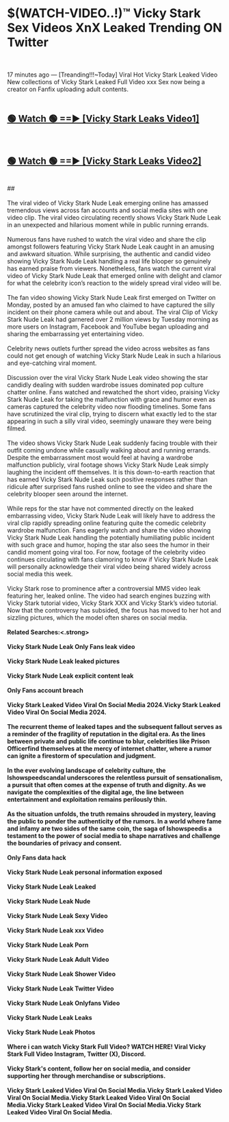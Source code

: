 # $(WATCH-VIDEO..!)™ Vicky Stark Sex Videos XnX Leaked Trending ON Twitter<br>
<br>

17 minutes ago — [Treanding!!!~Today] Viral Hot Vicky Stark Leaked Video New collections of Vicky Stark Leaked Full Video xxx Sex now being a creator on Fanfix uploading adult contents.
<br>
 <br>

##  <a href="https://best2vid.blogspot.com?title=Vicky_Stark">🟢 Watch 🟢 ==► [Vicky Stark Leaks Video1]</a><br>
  <br>

##  <a href="https://best2vid.blogspot.com?title=Vicky_Stark">🟢 Watch 🟢 ==► [Vicky Stark Leaks Video2]</a><br>
  <br>
  ##
  <br>
  <br>
The viral video of Vicky Stark Nude Leak emerging online has amassed tremendous views across fan accounts and social media sites with one video clip. The viral video circulating recently shows Vicky Stark Nude Leak in an unexpected and hilarious moment while in public running errands.
<br><br>
Numerous fans have rushed to watch the viral video and share the clip amongst followers featuring Vicky Stark Nude Leak caught in an amusing and awkward situation. While surprising, the authentic and candid video showing Vicky Stark Nude Leak handling a real life blooper so genuinely has earned praise from viewers. Nonetheless, fans watch the current viral video of Vicky Stark Nude Leak that emerged online with delight and clamor for what the celebrity icon’s reaction to the widely spread viral video will be.
<br><br>
The fan video showing Vicky Stark Nude Leak first emerged on Twitter on Monday, posted by an amused fan who claimed to have captured the silly incident on their phone camera while out and about. The viral Clip of Vicky Stark Nude Leak had garnered over 2 million views by Tuesday morning as more users on Instagram, Facebook and YouTube began uploading and sharing the embarrassing yet entertaining video.
<br><br>
Celebrity news outlets further spread the video across websites as fans could not get enough of watching Vicky Stark Nude Leak in such a hilarious and eye-catching viral moment.
<br><br>
Discussion over the viral Vicky Stark Nude Leak video showing the star candidly dealing with sudden wardrobe issues dominated pop culture chatter online. Fans watched and rewatched the short video, praising Vicky Stark Nude Leak for taking the malfunction with grace and humor even as cameras captured the celebrity video now flooding timelines. Some fans have scrutinized the viral clip, trying to discern what exactly led to the star appearing in such a silly viral video, seemingly unaware they were being filmed.
<br><br>
The video shows Vicky Stark Nude Leak suddenly facing trouble with their outfit coming undone while casually walking about and running errands. Despite the embarrassment most would feel at having a wardrobe malfunction publicly, viral footage shows Vicky Stark Nude Leak simply laughing the incident off themselves. It is this down-to-earth reaction that has earned Vicky Stark Nude Leak such positive responses rather than ridicule after surprised fans rushed online to see the video and share the celebrity blooper seen around the internet.
<br><br>
While reps for the star have not commented directly on the leaked embarrassing video, Vicky Stark Nude Leak will likely have to address the viral clip rapidly spreading online featuring quite the comedic celebrity wardrobe malfunction. Fans eagerly watch and share the video showing Vicky Stark Nude Leak handling the potentially humiliating public incident with such grace and humor, hoping the star also sees the humor in their candid moment going viral too. For now, footage of the celebrity video continues circulating with fans clamoring to know if Vicky Stark Nude Leak will personally acknowledge their viral video being shared widely across social media this week.
<br><br>
Vicky Stark rose to prominence after a controversial MMS video leak featuring her, leaked online. The video had search engines buzzing with Vicky Stark tutorial video, Vicky Stark XXX and Vicky Stark’s video tutorial. Now that the controversy has subsided, the focus has moved to her hot and sizzling pictures, which the model often shares on social media.
<br><br>
<strong>Related Searches:<.strong>
<br><br>
Vicky Stark Nude Leak Only Fans leak video
<br><br>
Vicky Stark Nude Leak leaked pictures
<br><br>
Vicky Stark Nude Leak explicit content leak
<br><br>
Only Fans account breach
<br><br>
Vicky Stark Leaked Video Viral On Social Media 2024.Vicky Stark Leaked Video Viral On Social Media 2024.
<br><br>
The recurrent theme of leaked tapes and the subsequent fallout serves as a reminder of the fragility of reputation in the digital era. As the lines between private and public life continue to blur, celebrities like Prison Officerfind themselves at the mercy of internet chatter, where a rumor can ignite a firestorm of speculation and judgment.
<br><br>
In the ever evolving landscape of celebrity culture, the Ishowspeedscandal underscores the relentless pursuit of sensationalism, a pursuit that often comes at the expense of truth and dignity. As we navigate the complexities of the digital age, the line between entertainment and exploitation remains perilously thin.
<br><br>
As the situation unfolds, the truth remains shrouded in mystery, leaving the public to ponder the authenticity of the rumors. In a world where fame and infamy are two sides of the same coin, the saga of Ishowspeedis a testament to the power of social media to shape narratives and challenge the boundaries of privacy and consent.
<br><br>
Only Fans data hack
<br><br>
Vicky Stark Nude Leak personal information exposed
<br><br>
Vicky Stark Nude Leak Leaked
<br><br>
Vicky Stark Nude Leak Nude
<br><br>
Vicky Stark Nude Leak Sexy Video
<br><br>
Vicky Stark Nude Leak xxx Video
<br><br>
Vicky Stark Nude Leak Porn
<br><br>
Vicky Stark Nude Leak Adult Video
<br><br>
Vicky Stark Nude Leak Shower Video
<br><br>
Vicky Stark Nude Leak Twitter Video
<br><br>
Vicky Stark Nude Leak Onlyfans Video
<br><br>
Vicky Stark Nude Leak Leaks
<br><br>
Vicky Stark Nude Leak Photos
<br><br>
Where i can watch Vicky Stark Full Video? WATCH HERE! Viral Vicky Stark Full Video Instagram, Twitter (X), Discord.
<br><br>
Vicky Stark's content, follow her on social media, and consider supporting her through merchandise or subscriptions.
<br><br>
Vicky Stark Leaked Video Viral On Social Media.Vicky Stark Leaked Video Viral On Social Media.Vicky Stark Leaked Video Viral On Social Media.Vicky Stark Leaked Video Viral On Social Media.Vicky Stark Leaked Video Viral On Social Media.